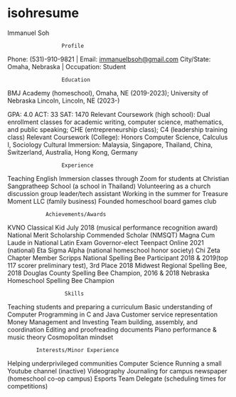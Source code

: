 # isohresume
Immanuel Soh


                     Profile  

 Phone: (531)-910-9821 | Email: immanuelbsoh@gmail.com 
 City/State: Omaha, Nebraska | Occupation: Student
                 
				     Education
   BMJ Academy (homeschool), Omaha, NE (2019-2023); 
  University of Nebraska Lincoln, Lincoln, NE (2023-)

GPA: 4.0
ACT: 33
SAT: 1470
Relevant Coursework (high school): Dual enrollment classes for academic writing, computer science, mathematics, and public speaking; 
CHE (entrepreneurship class); C4 (leadership training class)
Relevant Coursework (College): Honors Computer Science, Calculus I, Sociology
Cultural Immersion: Malaysia, Singapore, Thailand, China, Switzerland, Australia, Hong Kong, Germany

				     Experience

Teaching English Immersion classes through Zoom for students at Christian Sangpratheep School (a school in Thailand)
Volunteering as a church discussion group leader/tech assistant
Working in the summer for Treasure Moment LLC (family business)
Founded homeschool board games club

				Achievements/Awards

KVNO Classical Kid July 2018 (musical performance recognition award)
National Merit Scholarship Commended Scholar (NMSQT)
Magna Cum Laude in National Latin Exam
Governor-elect Teenpact Online 2021 (national)
Eta Sigma Alpha (national homeschool honor society) Chi Zeta Chapter Member
Scripps National Spelling Bee Participant 2018 & 2019(top 117 scorer preliminary test), 
3rd Place 2018 Midwest Regional Spelling Bee, 2018 Douglas County Spelling Bee Champion, 
2016 & 2018 Nebraska Homeschool Spelling Bee Champion

				      Skills

Teaching students and preparing a curriculum
Basic understanding of Computer Programming in C and Java
Customer service representation
Money Management and Investing
Team building, assembly, and coordination
Editing and proofreading documents
Piano performance & music theory
Cosmopolitan mindset


			 Interests/Minor Experience

Helping underprivileged communities
Computer Science
Running a small Youtube channel (inactive)
Videography
Journaling for campus newspaper (homeschool co-op campus)
Esports Team Delegate (scheduling times for competitions)
